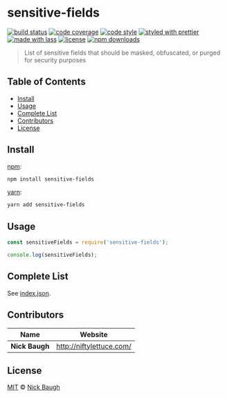 # sensitive-fields

[![build status](https://img.shields.io/travis/com/cabinjs/sensitive-fields.svg)](https://travis-ci.com/cabinjs/sensitive-fields)
[![code coverage](https://img.shields.io/codecov/c/github/cabinjs/sensitive-fields.svg)](https://codecov.io/gh/cabinjs/sensitive-fields)
[![code style](https://img.shields.io/badge/code_style-XO-5ed9c7.svg)](https://github.com/sindresorhus/xo)
[![styled with prettier](https://img.shields.io/badge/styled_with-prettier-ff69b4.svg)](https://github.com/prettier/prettier)
[![made with lass](https://img.shields.io/badge/made_with-lass-95CC28.svg)](https://lass.js.org)
[![license](https://img.shields.io/github/license/cabinjs/sensitive-fields.svg)](LICENSE)
[![npm downloads](https://img.shields.io/npm/dt/sensitive-fields.svg)](https://npm.im/sensitive-fields)

> List of sensitive fields that should be masked, obfuscated, or purged for security purposes


## Table of Contents

* [Install](#install)
* [Usage](#usage)
* [Complete List](#complete-list)
* [Contributors](#contributors)
* [License](#license)


## Install

[npm][]:

```sh
npm install sensitive-fields
```

[yarn][]:

```sh
yarn add sensitive-fields
```


## Usage

```js
const sensitiveFields = require('sensitive-fields');

console.log(sensitiveFields);
```


## Complete List

See [index.json](index.json).


## Contributors

| Name           | Website                    |
| -------------- | -------------------------- |
| **Nick Baugh** | <http://niftylettuce.com/> |


## License

[MIT](LICENSE) © [Nick Baugh](http://niftylettuce.com/)


##

[npm]: https://www.npmjs.com/

[yarn]: https://yarnpkg.com/
